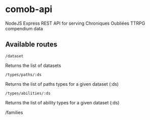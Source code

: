 # comob-api
NodeJS Express REST API for serving Chroniques Oubliées TTRPG compendium data

## Available routes

    /dataset

Returns the list of datasets

    /types/paths/:ds
    
Returns the list of paths types for a given dataset (:ds)

    /types/abilities/:ds

Returns the list of ability types for a given dataset (:ds)

/families


<!--stackedit_data:
eyJoaXN0b3J5IjpbMjAzNzExODI2NiwtMTA4ODM0Njg4MCwxMz
g5MzI0MTc4LDIyNDI2OTEwOF19
-->